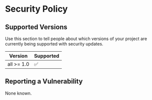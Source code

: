 # Security Policy

## Supported Versions

Use this section to tell people about which versions of your project are
currently being supported with security updates.

| Version | Supported          |
| ------- | ------------------ |
| all >= 1.0   | :white_check_mark: |


## Reporting a Vulnerability

None known.